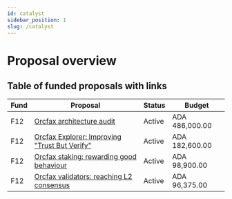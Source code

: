 ```yaml
---
id: catalyst
sidebar_position: 1
slug: /catalyst
---
```


# Proposal overview

## Table of funded proposals with links

| Fund | Proposal | Status | Budget |
| ---- | -------- | ------ | ------ |
| F12 | [Orcfax architecture audit][p-1] | Active | ADA 486,000.00 |
| F12 | [Orcfax Explorer: Improving "Trust But Verify"][p-2] | Active | ADA 182,600.00 |
| F12 | [Orcfax staking: rewarding good behaviour][p-3] | Active | ADA 98,900.00 |
| F12 | [Orcfax validators: reaching L2 consensus][p-4] | Active | ADA 96,375.00 |

[p-1]: f12-audit#orcfax-architecture-audit
[p-2]: f12-explorer#orcfax-explorer-improving-trust-but-verify
[p-3]: f12-staking#orcfax-staking-rewarding-good-behaviour
[p-4]: f12-consensus#orcfax-validators-reaching-l2-consensus
